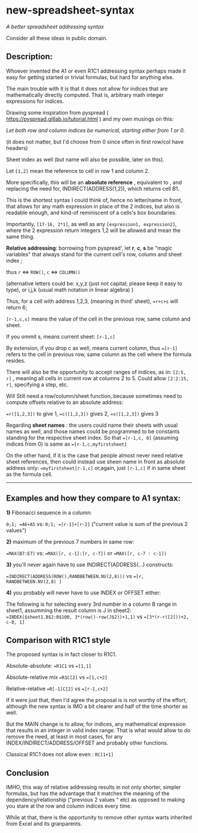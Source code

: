 # new-spreadsheet-syntax
*A better spreadsheet addressing syntax*

Consider all these ideas in public domain.

## Description:

Whoever invented the A1 or even R1C1 addressing syntax perhaps made it easy for getting started or trivial formulas, but hard for anything else.

The main trouble with it is that it does not allow for indices that are mathematically directly computed. That is, arbitrary math integer expressions for indices.

Drawing some inspiration from pyspread ( https://pyspread.gitlab.io/tutorial.html ) and my own musings on this:

*Let both row and column indices be numerical, starting either from 1 or 0.*

(it does not matter, but I'd choose from 0 since often in first row/col have headers)

Sheet index as well (but name will also be possible, later on this).

Let `[1,2]` mean the reference to cell in row 1 and column 2. 

More specifically, this will be an **absolute reference** , equivalent to , and replacing the need for, INDIRECT(ADDRESS(1,2)), which returns cell $B$1.

This is the shortest syntax I could think of, hence no letter/name in front, that allows for any math expression in place of the 2 indices, but also is readable enough, and kind-of reminiscent of a cells's box boundaries.

Importantly, `[17-16, 2*1]`, as well as any `[expression1, expression2]`, where the 2 expression return integers 1,2 will be allowed and mean the same thing.

**Relative addressing**: borrowing from pyspread', let **r**, **c**, **s** be "magic variables" that always stand for the current cell's row, column and sheet index ;

thus
`r` <=> `ROW()`, `c` <=> `COLUMN()`

(alternative letters could be: x,y,z (just not capital; please keep it easy to type), or i,j,k (usual math notation in linear algebra) )

Thus, for a cell with address 1,2,3, (meaning in third' sheet),
`=r+c+s`
will return 6;

`[r-1,c,s]` means the value of the cell in the previous row, same column and sheet.

If you ommit s, means current sheet: `[r-1,c]`

By extension, if you drop c as well, means current column, thus 
`=[r-1]`
refers to the cell in previous row, same column as the cell where the formula resides.

There will also be the opportunity to accept ranges of indices, as in: 
`[2:5, r]`
, meaning all cells in current row at columns 2 to 5. Could allow `[2:2:15, r]`, specifying a step, etc.

Will Still need a row/column/sheet function, because sometimes need to compute offsets relative to an absolute address:

`=r([1,2,3])` to give 1, `=c([1,2,3])` gives 2, `=s([1,2,3])` gives 3

Regarding **sheet names** :
the users could name their sheets with usual names as well, and those names could be programmed to be constants standing for the respective sheet index.
So that
`=[r-1,c, 0]`
(assuming indices from 0) is same as
`=[r-1,c,myfirstsheet]`

On the other hand, if it is the case that people almost never need relative sheet references, then could instead use sheen name in front as absolute address only:
`=myfirstsheet[r-1,c]`
or,again, just `[r-1,c]` if in same sheet as the formula cell.

--------------------------------

## Examples and how they compare to A1 syntax:

**1)** Fibonacci sequence in a column:

`0;1; =A6+A5`
vs:
`0;1; =[r-1]+[r-2]`
("current value is sum of the previous 2 values")

**2)** maximum of the previous 7 numbers in same row:

`=MAX(B7:E7)`
vs:
`=MAX([r, c-1]:[r, c-7])` or `=MAX([r, c-7 : c-1])`

**3)** you'll never again have to use INDIRECT(ADDRESS(...) constructs:

`=INDIRECT(ADDRESS(ROW(),RANDBETWEEN.NV(2,8)))`
vs
`=[r, RANDBETWEEN.NV(2,8) ]`

**4)** you probably will never have to use INDEX or OFFSET either:

The following is for selecting every 3rd number in a column B range in sheet1, assumming the result column is J in sheet2:
`=INDEX($sheet1.B$2:B$100, 3*(row()-row(J$2))+1,1)`
vs
`=[3*(r-r([2]))+2, c-8, 1]`

## Comparison with R1C1 style
The proposed syntax is in fact closer to R1C1.

Absolute-absolute:
`=R1C1` 
vs
`=[1,1]`

Absolute-relative mix
`=R1C[2]`
vs
`=[1,c+2]`

Relative-relative
`=R[-1]C[2]`
vs
`=[r-1,c+2]`


If it were just that, then I'd agree the proposal is is not worthy of the effort, although the new syntax is IMO a bit clearer and half of the time shorter as well.

But the MAIN change is to allow, for indices, any mathematical expression that results in an integer in valid index range. That is what would allow to do remove the need, at least in most cases, for any INDEX/INDIRECT/ADDRESS/OFFSET and probably other functions.

Classical R1C1 does not allow even : `RC[1+1]`

## Conclusion
IMHO, this way of relative addressing results in not only shorter, simpler formulas, but has the advantage that it matches the meaning of the dependency/relationship ("previous 2 values " etc) as opposed to making you stare at the row and column indices every time.

While at that, there is the opportunity to remove other syntax warts inherited from Excel and its granparents.
